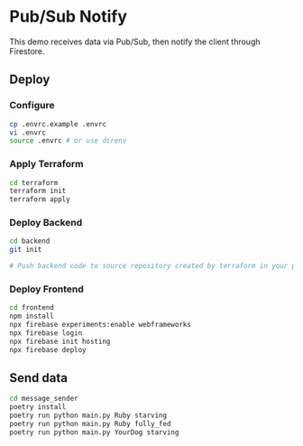 # Pub/Sub Notify

This demo receives data via Pub/Sub, then notify the client through Firestore.

## Deploy

### Configure

```sh
cp .envrc.example .envrc
vi .envrc
source .envrc # or use direnv
```

### Apply Terraform

```sh
cd terraform
terraform init
terraform apply
```

### Deploy Backend

```sh
cd backend
git init

# Push backend code to source repository created by terraform in your project
```

### Deploy Frontend

```sh
cd frontend
npm install
npx firebase experiments:enable webframeworks
npx firebase login
npx firebase init hosting
npx firebase deploy
```

## Send data

```sh
cd message_sender
poetry install
poetry run python main.py Ruby starving
poetry run python main.py Ruby fully_fed
poetry run python main.py YourDog starving
```
